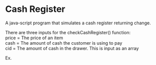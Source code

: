 # Cash Register
A java-script program that simulates a cash register returning change.

There are three inputs for the checkCashRegister() function:
<br>
price = The price of an item
<br>
cash = The amount of cash the customer is using to pay
<br>
cid = The amount of cash in the drawer. This is input as an array

Ex.

